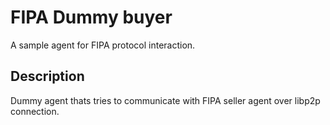 # FIPA Dummy buyer

A sample agent for FIPA protocol interaction.

## Description
Dummy agent thats tries to communicate  with FIPA seller agent over libp2p connection.

